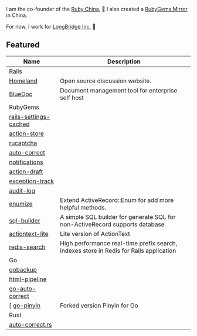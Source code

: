 I am the co-founder of the [Ruby China](https://ruby-china.org), 💎 I also created a [RubyGems Mirror](https://gems.ruby-china.com) in China. 

For now, I work for [LongBridge Inc.](https://longbridge.global) 🌉 

## Featured 

| Name | Description |
| ---  | -------- |
| Rails ||
| [Homeland](https://github.com/ruby-china/homeland) | Open source discussion website. |
| [BlueDoc](https://github.com/thebluedoc/bluedoc) | Document management tool for enterprise self host |
| RubyGems | |
| [rails-settings-cached](https://github.com/huacnlee/rails-settings-cached) | |
| [action-store](https://github.com/rails-engine/action-store) | |
| [rucaptcha](https://github.com/huacnlee/rucaptcha) | |
| [auto-correct](https://github.com/huacnlee/auto-correct) | |
| [notifications](https://github.com/rails-engine/notifications) | |
| [action-draft](https://github.com/rails-engine/action-draft) | |
| [exception-track](https://github.com/rails-engine/exception-track) | |
| [audit-log](https://github.com/rails-engine/audit-log) | |
| [enumize](https://github.com/huacnlee/enumize) | Extend ActiveRecord::Enum for add more helpful methods. |
| [sql-builder](https://github.com/huacnlee/sql-builder) | A simple SQL builder for generate SQL for non-ActiveRecord supports database |
| [actiontext-lite](https://github.com/huacnlee/actiontext-lite) | Lite version of ActionText |
| [redis-search](https://github.com/huacnlee/redis-search) | High performance real-time prefix search, indexes store in Redis for Rails application |
| Go | |
| [gobackup](https://github.com/huacnlee/gobackup) | |
| [html-pipeline](https://github.com/huacnlee/html-pipeline) | |
| [go-auto-correct](https://github.com/huacnlee/go-auto-correct) | |
[ [go-pinyin](https://github.com/huacnlee/go-pinyin) | Forked version Pinyin for Go |
| Rust ||
| [auto-correct.rs](https://github.com/huacnlee/auto-correct.rs) | |
